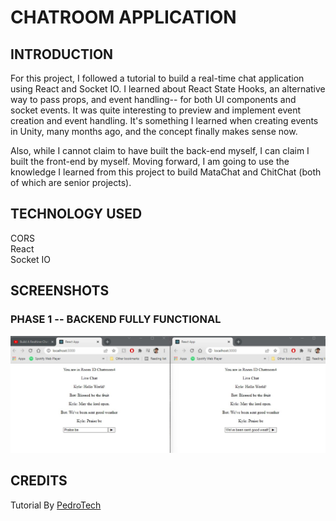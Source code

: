 # CHATROOM APPLICATION
## INTRODUCTION  
For this project, I followed a tutorial to build a real-time chat application using React and Socket IO. I learned about React State Hooks, an alternative way to pass props, and event handling-- for both UI components and socket events. It was quite interesting to preview and implement event creation and event handling. It's something I learned when creating events in Unity, many months ago, and the concept finally makes sense now.

Also, while I cannot claim to have built the back-end myself, I can claim I built the front-end by myself. Moving forward, I am going to use the knowledge I learned from this project to build MataChat and ChitChat (both of which are senior projects).

## TECHNOLOGY USED
CORS  
React   
Socket IO  

## SCREENSHOTS
### PHASE 1 -- BACKEND FULLY FUNCTIONAL
![](https://github.com/kyledeguzmanx/fDev-webApp-Socket/blob/master/Screen1.jpg)


## CREDITS
Tutorial By [PedroTech](https://www.youtube.com/channel/UC8S4rDRZn6Z_StJ-hh7ph8g)